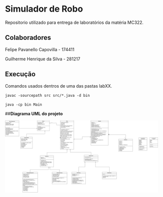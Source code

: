 # Simulador de Robo
Repositorio utilizado para entrega de laboratórios da matéria MC322.

## Colaboradores
Felipe Pavanello Capovilla - 174411 <p>
Guilherme Henrique da Silva - 281217

## Execução
Comandos usados dentros de uma das pastas labXX.
```
javac -sourcepath src src/*.java -d bin
```
```
java -cp bin Main
```
##**Diagrama UML do projeto**

![Diagrama](lab03/lab_03_UML.jpg)
